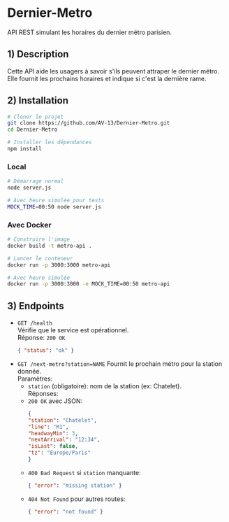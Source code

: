 # Dernier-Metro

API REST simulant les horaires du dernier métro parisien.

## 1) Description

Cette API aide les usagers à savoir s'ils peuvent attraper le dernier métro. Elle fournit les prochains horaires et indique si c'est la dernière rame.

## 2) Installation

```bash
# Cloner le projet
git clone https://github.com/AV-13/Dernier-Metro.git
cd Dernier-Metro

# Installer les dépendances
npm install
```
### Local

```bash
# Démarrage normal
node server.js

# Avec heure simulée pour tests
MOCK_TIME=00:50 node server.js
```

### Avec Docker

```bash
# Construire l'image
docker build -t metro-api .

# Lancer le conteneur
docker run -p 3000:3000 metro-api

# Avec heure simulée
docker run -p 3000:3000 -e MOCK_TIME=00:50 metro-api
```

## 3) Endpoints
- `GET /health`  
  Vérifie que le service est opérationnel.  
  Réponse: `200 OK`  
  ```json
  { "status": "ok" }
  ```
- `GET /next-metro?station=NAME`
    Fournit le prochain métro pour la station donnée.  
    Paramètres:
    - `station` (obligatoire): nom de la station (ex: Chatelet).  
    Réponses:
    - `200 OK` avec JSON:
        ```json
        {
        "station": "Chatelet",
        "line": "M1",
        "headwayMin": 3,
        "nextArrival": "12:34",
        "isLast": false,
        "tz": "Europe/Paris"
        }
        ```
    - `400 Bad Request` si `station` manquante:
        ```json
        { "error": "missing station" }
        ```
    - `404 Not Found` pour autres routes:
        ```json
        { "error": "not found" }
        ```